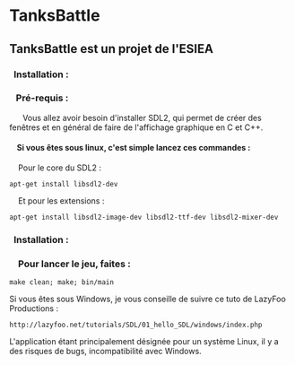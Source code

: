 # TanksBattle

## TanksBattle est un projet de l'ESIEA

### &nbsp;&nbsp;Installation :

### &nbsp;&nbsp;&nbsp;Pré-requis :

&nbsp;&nbsp;&nbsp;&nbsp;&nbsp;&nbsp;Vous allez avoir besoin d'installer SDL2, qui permet de créer des fenêtres et en général de faire de l'affichage graphique en C et C++.

#### &nbsp;&nbsp;&nbsp;&nbsp;Si vous êtes sous linux, c'est simple lancez ces commandes :

&nbsp;&nbsp;&nbsp;&nbsp;Pour le core du SDL2 :

    apt-get install libsdl2-dev

&nbsp;&nbsp;&nbsp;&nbsp;Et pour les extensions :

    apt-get install libsdl2-image-dev libsdl2-ttf-dev libsdl2-mixer-dev

### &nbsp;&nbsp;Installation :

### &nbsp;&nbsp;&nbsp;&nbsp;Pour lancer le jeu, faites :

    make clean; make; bin/main

Si vous êtes sous Windows, je vous conseille de suivre ce tuto de LazyFoo Productions :

    http://lazyfoo.net/tutorials/SDL/01_hello_SDL/windows/index.php

L'application étant principalement désignée pour un système Linux, il y a des risques de bugs, incompatibilité avec Windows.
